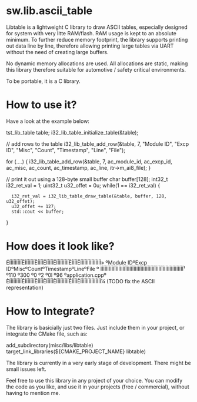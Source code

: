 # sw.lib.ascii_table
Libtable is a lightweight C library to draw ASCII tables, especially designed for system with very litte RAM/flash. RAM usage is kept to an absolute minimum.
To further reduce memory footprint, the library supports printing out data line by line, therefore allowing printing large tables via UART without the need of creating large buffers.

No dynamic memory allocations are used. All allocations are static, making this library therefore suitable for automotive / safety critical environments.

To be portable, it is a C library.

# How to use it?

Have a look at the example below:

  tst_lib_table table;
  i32_lib_table_initialize_table(&table);

  // add rows to the table
  i32_lib_table_add_row(&table, 7, "Module ID", "Excp ID", "Misc", "Count", "Timestamp", "Line", "File");
  
  for (....)
  {
     i32_lib_table_add_row(&table, 7, ac_module_id, ac_excp_id, ac_misc, ac_count, ac_timestamp, ac_line, itr->m_ai8_file);
  }
  
  // print it out using a 128-byte small buffer
  char buffer[128];
  int32_t i32_ret_val = 1;
  uint32_t u32_offet = 0u;
  while(1 == i32_ret_val)
  {

      i32_ret_val = i32_lib_table_draw_table(&table, buffer, 128, u32_offet);
      u32_offet += 127;
      std::cout << buffer;
  }


# How does it look like?


ÉÍÍÍÍÍÍÍÍÍËÍÍÍÍÍÍÍËÍÍÍÍËÍÍÍÍÍËÍÍÍÍÍÍÍÍÍËÍÍÍÍËÍÍÍÍÍÍÍÍÍÍÍÍÍÍÍ»
ºModule IDºExcp IDºMiscºCountºTimestampºLineºFile           º
ÌÍÍÍÍÍÍÍÍÍÎÍÍÍÍÍÍÍÎÍÍÍÍÎÍÍÍÍÍÎÍÍÍÍÍÍÍÍÍÎÍÍÍÍÎÍÍÍÍÍÍÍÍÍÍÍÍÍÍÍ¹
º110      º300    º0   º2    º0l       º96  ºapplication.cppº
ÈÍÍÍÍÍÍÍÍÍÊÍÍÍÍÍÍÍÊÍÍÍÍÊÍÍÍÍÍÊÍÍÍÍÍÍÍÍÍÊÍÍÍÍÊÍÍÍÍÍÍÍÍÍÍÍÍÍÍÍ¼
(TODO fix the ASCII representation)


# How to Integrate?
The library is basicially just two files. Just include them in your project, or integrate the CMake file, such as:

add_subdirectory(misc/libs/libtable)
target_link_libraries(${CMAKE_PROJECT_NAME} libtable)

The library is currently in a very early stage of development. There might be small issues left.

Feel free to use this library in any project of your choice. You can modify the code as you like, and use it in your projects (free / commercial), without having to mention me.
